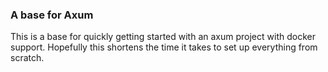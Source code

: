 ### A base for Axum

This is a base for quickly getting started with an axum project with docker support. Hopefully this shortens the time it takes to set up everything from scratch.
